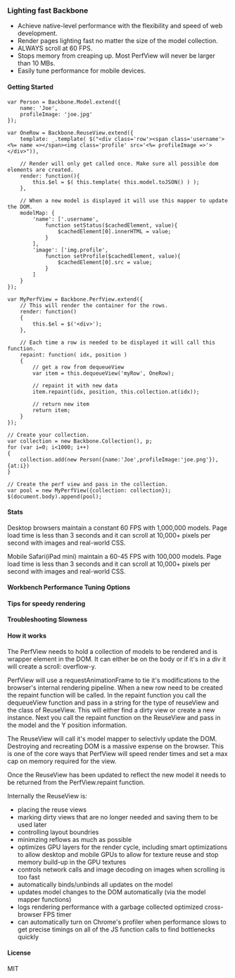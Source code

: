 ### Lighting fast Backbone

* Achieve native-level performance with the flexibility and speed of web development.
* Render pages lighting fast no matter the size of the model collection.
* ALWAYS scroll at 60 FPS.
* Stops memory from creaping up. Most PerfView will never be larger than 10 MBs.
* Easily tune performance for mobile devices.


#### Getting Started 

    var Person = Backbone.Model.extend({
        name: 'Joe',
        profileImage: 'joe.jpg'
    });
    
    var OneRow = Backbone.ReuseView.extend({
        template: _.template( $("<div class='row'><span class='username'><%= name =></span><img class='profile' src='<%= profileImage =>'></div>")),
        
        // Render will only get called once. Make sure all possible dom elements are created.
        render: function(){
            this.$el = $( this.template( this.model.toJSON() ) );
        },
        
        // When a new model is displayed it will use this mapper to update the DOM.
        modelMap: {
            'name': ['.username', 
                function setStatus($cachedElement, value){
                    $cachedElement[0].innerHTML = value;
                }
            ],
            'image': ['img.profile',
                function setProfile($cachedElement, value){
                    $cachedElement[0].src = value;
                }
            ]
        }
    });
    
    var MyPerfView = Backbone.PerfView.extend({
        // This will render the container for the rows.
        render: function() 
        {
            this.$el = $('<div>');
        },
        
        // Each time a row is needed to be displayed it will call this function.
        repaint: function( idx, position ) 
        {
            // get a row from dequeueView
            var item = this.dequeueView('myRow', OneRow);
        
            // repaint it with new data
            item.repaint(idx, position, this.collection.at(idx));
        
            // return new item
            return item;
        }
    });
    
    // Create your collection.
    var collection = new Backbone.Collection(), p;
    for (var i=0; i<1000; i++)
    {
        collection.add(new Person({name:'Joe',profileImage:'joe.png'}), {at:i})
    }
    
    // Create the perf view and pass in the collection.
    var pool = new MyPerfView({collection: collection});
    $(document.body).append(pool);

#### Stats

Desktop browsers maintain a constant 60 FPS with 1,000,000 models. Page load time is less than 3 seconds and it can scroll at 10,000+ pixels per second with images and real-world CSS.  

Mobile Safari(iPad mini) maintain a 60-45 FPS with 100,000 models. Page load time is less than 3 seconds and it can scroll at 10,000+ pixels per second with images and real-world CSS.  

#### Workbench Performance Tuning Options

#### Tips for speedy rendering

#### Troubleshooting Slowness

#### How it works

The PerfView needs to hold a collection of models to be rendered and is wrapper element in the DOM. It can either be on the body or if it's in a div it will create a scroll: overflow-y. 

PerfView will use a requestAnimationFrame to tie it's modifications to the browser's internal rendering pipeline. When a new row need to be created the repaint function will be called. In the repaint function you call the dequeueView function and pass in a string for the type of reuseView and the class of ReuseView. This will either find a dirty view or create a new instance. Next you call the repaint function on the ReuseView and pass in the model and the Y position information.

The ReuseView will call it's model mapper to selectivly update the DOM. Destroying and recreating DOM is a massive expense on the browser. This is one of the core ways that PerfView will speed render times and set a max cap on memory required for the view.

Once the ReuseView has been updated to reflect the new model it needs to be returned from the PerfView.repaint function. 

Internally the ReuseView is: 

* placing the reuse views
* marking dirty views that are no longer needed and saving them to be used later
* controlling layout boundries
* minimzing reflows as much as possible
* optimizes GPU layers for the render cycle, including smart optimizations to allow desktop and mobile GPUs to allow for texture reuse and stop memory build-up in the GPU textures
* controls network calls and image decoding on images when scrolling is too fast
* automatically binds/unbinds all updates on the model 
* updates model changes to the DOM automatically (via the model mapper functions)
* logs rendering performance with a garbage collected optimized cross-browser FPS timer
* can automatically turn on Chrome's profiler when performance slows to get precise timings on all of the JS function calls to find bottlenecks quickly


#### License

MIT
